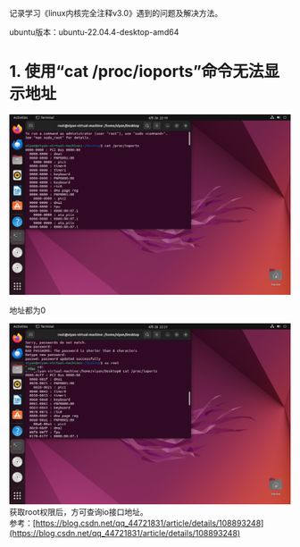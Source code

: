 记录学习《linux内核完全注释v3.0》遇到的问题及解决方法。

ubuntu版本：ubuntu-22.04.4-desktop-amd64

# 1. 使用“cat /proc/ioports”命令无法显示地址

![alt text](image.png)

地址都为0  

![alt text](image-1.png)  
获取root权限后，方可查询io接口地址。  
参考：[https://blog.csdn.net/qq_44721831/article/details/108893248](https://blog.csdn.net/qq_44721831/article/details/108893248)